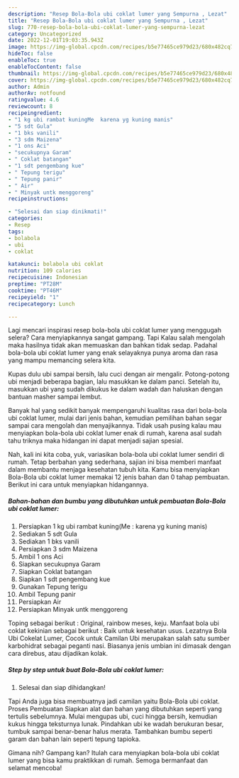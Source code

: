 ```yaml
---
description: "Resep Bola-Bola ubi coklat lumer yang Sempurna , Lezat"
title: "Resep Bola-Bola ubi coklat lumer yang Sempurna , Lezat"
slug: 770-resep-bola-bola-ubi-coklat-lumer-yang-sempurna-lezat
category: Uncategorized
date: 2022-12-01T19:03:35.943Z
image: https://img-global.cpcdn.com/recipes/b5e77465ce979d23/680x482cq70/bola-bola-ubi-coklat-lumer-foto-resep-utama.jpg
hideToc: false
enableToc: true
enableTocContent: false
thumbnail: https://img-global.cpcdn.com/recipes/b5e77465ce979d23/680x482cq70/bola-bola-ubi-coklat-lumer-foto-resep-utama.jpg
cover: https://img-global.cpcdn.com/recipes/b5e77465ce979d23/680x482cq70/bola-bola-ubi-coklat-lumer-foto-resep-utama.jpg
author: Admin
authorAv: notfound
ratingvalue: 4.6
reviewcount: 8
recipeingredient:
- "1 kg ubi rambat kuningMe  karena yg kuning manis"
- "5 sdt Gula"
- "1 bks vanili"
- "3 sdm Maizena"
- "1 ons Aci"
- "secukupnya Garam"
- " Coklat batangan"
- "1 sdt pengembang kue"
- " Tepung terigu"
- " Tepung panir"
- " Air"
- " Minyak untk menggoreng"
recipeinstructions:

- "Selesai dan siap dinikmati!"
categories:
- Resep
tags:
- bolabola
- ubi
- coklat

katakunci: bolabola ubi coklat 
nutrition: 109 calories
recipecuisine: Indonesian
preptime: "PT28M"
cooktime: "PT46M"
recipeyield: "1"
recipecategory: Lunch

---
```



Lagi mencari inspirasi resep bola-bola ubi coklat lumer yang menggugah selera? Cara menyiapkannya sangat gampang. Tapi Kalau salah mengolah maka hasilnya tidak akan memuaskan dan bahkan tidak sedap. Padahal bola-bola ubi coklat lumer yang enak selayaknya punya aroma dan rasa yang mampu memancing selera kita.


Kupas dulu ubi sampai bersih, lalu cuci dengan air mengalir. Potong-potong ubi menjadi beberapa bagian, lalu masukkan ke dalam panci. Setelah itu, masukkan ubi yang sudah dikukus ke dalam wadah dan haluskan dengan bantuan masher sampai lembut.

Banyak hal yang sedikit banyak mempengaruhi kualitas rasa dari bola-bola ubi coklat lumer, mulai dari jenis bahan, kemudian pemilihan bahan segar sampai cara mengolah dan menyajikannya. Tidak usah pusing kalau mau menyiapkan bola-bola ubi coklat lumer enak di rumah, karena asal sudah tahu triknya maka hidangan ini dapat menjadi sajian spesial.


Nah, kali ini kita coba, yuk, variasikan bola-bola ubi coklat lumer sendiri di rumah. Tetap berbahan yang sederhana, sajian ini bisa memberi manfaat dalam membantu menjaga kesehatan tubuh kita. Kamu bisa menyiapkan Bola-Bola ubi coklat lumer memakai 12 jenis bahan dan 0 tahap pembuatan. Berikut ini cara untuk menyiapkan hidangannya.

<!--inarticleads1-->

##### Bahan-bahan dan bumbu yang dibutuhkan untuk pembuatan Bola-Bola ubi coklat lumer:

1. Persiapkan 1 kg ubi rambat kuning(Me : karena yg kuning manis)
1. Sediakan 5 sdt Gula
1. Sediakan 1 bks vanili
1. Persiapkan 3 sdm Maizena
1. Ambil 1 ons Aci
1. Siapkan secukupnya Garam
1. Siapkan  Coklat batangan
1. Siapkan 1 sdt pengembang kue
1. Gunakan  Tepung terigu
1. Ambil  Tepung panir
1. Persiapkan  Air
1. Persiapkan  Minyak untk menggoreng


Toping sebagai berikut : Original, rainbow meses, keju. Manfaat bola ubi coklat kekinian sebagai berikut : Baik untuk kesehatan usus. Lezatnya Bola Ubi Cokelat Lumer, Cocok untuk Camilan Ubi merupakan salah satu sumber karbohidrat sebagai peganti nasi. Biasanya jenis umbian ini dimasak dengan cara direbus, atau dijadikan kolak. 

<!--inarticleads2-->

##### Step by step untuk buat Bola-Bola ubi coklat lumer:


1. Selesai dan siap dihidangkan!

Tapi Anda juga bisa membuatnya jadi camilan yaitu Bola-Bola ubi coklat. Proses Pembuatan Siapkan alat dan bahan yang dibutuhkan seperti yang tertulis sebelumnya. Mulai mengupas ubi, cuci hingga bersih, kemudian kukus hingga teksturnya lunak. Pindahkan ubi ke wadah berukuran besar, tumbuk sampai benar-benar halus merata. Tambahkan bumbu seperti garam dan bahan lain seperti tepung tapioka. 

Gimana nih? Gampang kan? Itulah cara menyiapkan bola-bola ubi coklat lumer yang bisa kamu praktikkan di rumah. Semoga bermanfaat dan selamat mencoba!

